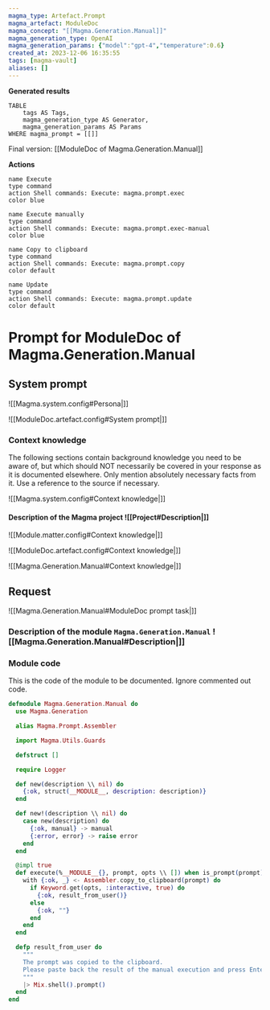 ```yaml
---
magma_type: Artefact.Prompt
magma_artefact: ModuleDoc
magma_concept: "[[Magma.Generation.Manual]]"
magma_generation_type: OpenAI
magma_generation_params: {"model":"gpt-4","temperature":0.6}
created_at: 2023-12-06 16:35:55
tags: [magma-vault]
aliases: []
---
```


**Generated results**

```dataview
TABLE
	tags AS Tags,
	magma_generation_type AS Generator,
	magma_generation_params AS Params
WHERE magma_prompt = [[]]
```

Final version: [[ModuleDoc of Magma.Generation.Manual]]

**Actions**

```button
name Execute
type command
action Shell commands: Execute: magma.prompt.exec
color blue
```
```button
name Execute manually
type command
action Shell commands: Execute: magma.prompt.exec-manual
color blue
```
```button
name Copy to clipboard
type command
action Shell commands: Execute: magma.prompt.copy
color default
```
```button
name Update
type command
action Shell commands: Execute: magma.prompt.update
color default
```

# Prompt for ModuleDoc of Magma.Generation.Manual

## System prompt

![[Magma.system.config#Persona|]]

![[ModuleDoc.artefact.config#System prompt|]]

### Context knowledge

The following sections contain background knowledge you need to be aware of, but which should NOT necessarily be covered in your response as it is documented elsewhere. Only mention absolutely necessary facts from it. Use a reference to the source if necessary.

![[Magma.system.config#Context knowledge|]]

#### Description of the Magma project ![[Project#Description|]]

![[Module.matter.config#Context knowledge|]]

![[ModuleDoc.artefact.config#Context knowledge|]]

![[Magma.Generation.Manual#Context knowledge|]]


## Request

![[Magma.Generation.Manual#ModuleDoc prompt task|]]

### Description of the module `Magma.Generation.Manual` ![[Magma.Generation.Manual#Description|]]

### Module code

This is the code of the module to be documented. Ignore commented out code.

```elixir
defmodule Magma.Generation.Manual do
  use Magma.Generation

  alias Magma.Prompt.Assembler

  import Magma.Utils.Guards

  defstruct []

  require Logger

  def new(description \\ nil) do
    {:ok, struct(__MODULE__, description: description)}
  end

  def new!(description \\ nil) do
    case new(description) do
      {:ok, manual} -> manual
      {:error, error} -> raise error
    end
  end

  @impl true
  def execute(%__MODULE__{}, prompt, opts \\ []) when is_prompt(prompt) do
    with {:ok, _} <- Assembler.copy_to_clipboard(prompt) do
      if Keyword.get(opts, :interactive, true) do
        {:ok, result_from_user()}
      else
        {:ok, ""}
      end
    end
  end

  defp result_from_user do
    """
    The prompt was copied to the clipboard.
    Please paste back the result of the manual execution and press Enter:
    """
    |> Mix.shell().prompt()
  end
end

```

